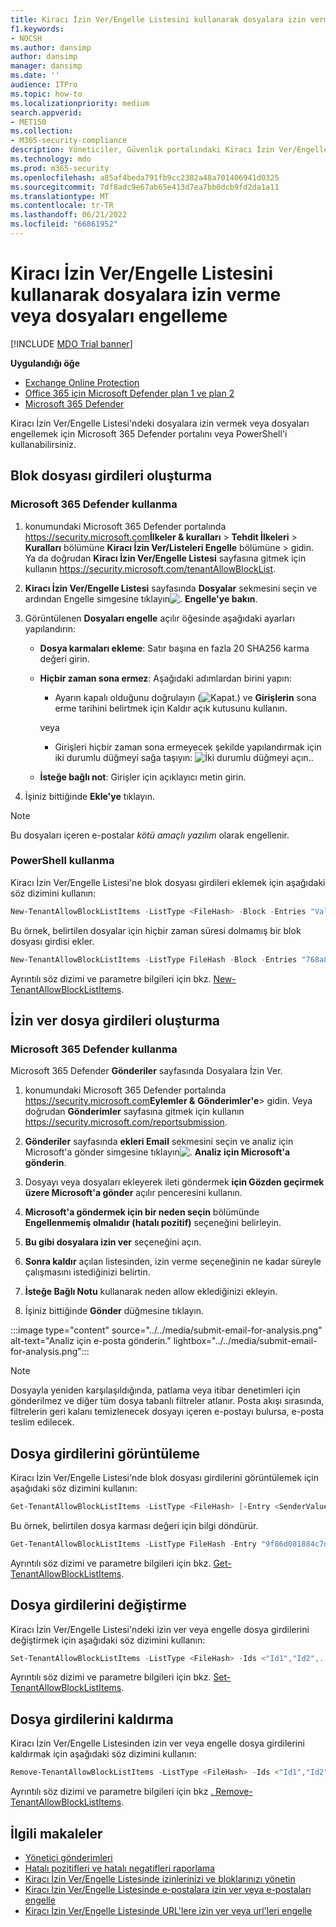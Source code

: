 ```yaml
---
title: Kiracı İzin Ver/Engelle Listesini kullanarak dosyalara izin verme veya dosyaları engelleme
f1.keywords:
- NOCSH
ms.author: dansimp
author: dansimp
manager: dansimp
ms.date: ''
audience: ITPro
ms.topic: how-to
ms.localizationpriority: medium
search.appverid:
- MET150
ms.collection:
- M365-security-compliance
description: Yöneticiler, Güvenlik portalındaki Kiracı İzin Ver/Engelle Listesi'nde dosyalara izin verme veya dosyaları engelleme hakkında bilgi edinebilir.
ms.technology: mdo
ms.prod: m365-security
ms.openlocfilehash: a85af4beda791fb9cc2382a48a701406941d0325
ms.sourcegitcommit: 7df8adc9e67ab65e413d7ea7bb0dcb9fd2da1a11
ms.translationtype: MT
ms.contentlocale: tr-TR
ms.lasthandoff: 06/21/2022
ms.locfileid: "66861952"
---
```

# <a name="allow-or-block-files-using-the-tenant-allowblock-list"></a>Kiracı İzin Ver/Engelle Listesini kullanarak dosyalara izin verme veya dosyaları engelleme

[!INCLUDE [MDO Trial banner](../includes/mdo-trial-banner.md)]

**Uygulandığı öğe**
- [Exchange Online Protection](exchange-online-protection-overview.md)
- [Office 365 için Microsoft Defender plan 1 ve plan 2](defender-for-office-365.md)
- [Microsoft 365 Defender](../defender/microsoft-365-defender.md)

Kiracı İzin Ver/Engelle Listesi'ndeki dosyalara izin vermek veya dosyaları engellemek için Microsoft 365 Defender portalını veya PowerShell'i kullanabilirsiniz.

## <a name="create-block-file-entries"></a>Blok dosyası girdileri oluşturma 

### <a name="use-microsoft-365-defender"></a>Microsoft 365 Defender kullanma

1. konumundaki Microsoft 365 Defender portalında <https://security.microsoft.com>**İlkeler & kuralları** \> **Tehdit İlkeleri** \> **Kuralları** bölümüne **Kiracı İzin Ver/Listeleri Engelle** bölümüne \> gidin. Ya da doğrudan **Kiracı İzin Ver/Engelle Listesi** sayfasına gitmek için kullanın <https://security.microsoft.com/tenantAllowBlockList>.

2. **Kiracı İzin Ver/Engelle Listesi** sayfasında **Dosyalar** sekmesini seçin ve ardından Engelle simgesine tıklayın![.](../../media/m365-cc-sc-create-icon.png) **Engelle'ye bakın**.

3. Görüntülenen **Dosyaları engelle** açılır öğesinde aşağıdaki ayarları yapılandırın:
   - **Dosya karmaları ekleme**: Satır başına en fazla 20 SHA256 karma değeri girin.
   - **Hiçbir zaman sona ermez**: Aşağıdaki adımlardan birini yapın:
     - Ayarın kapalı olduğunu doğrulayın (![Kapat.](../../media/scc-toggle-off.png)) ve **Girişlerin** sona erme tarihini belirtmek için Kaldır açık kutusunu kullanın.

     veya

     - Girişleri hiçbir zaman sona ermeyecek şekilde yapılandırmak için iki durumlu düğmeyi sağa taşıyın: ![İki durumlu düğmeyi açın.](../../media/scc-toggle-on.png).
   - **İsteğe bağlı not**: Girişler için açıklayıcı metin girin.

4. İşiniz bittiğinde **Ekle'ye** tıklayın.

> [!NOTE]
> Bu dosyaları içeren e-postalar _kötü amaçlı yazılım_ olarak engellenir.

### <a name="use-powershell"></a>PowerShell kullanma

Kiracı İzin Ver/Engelle Listesi'ne blok dosyası girdileri eklemek için aşağıdaki söz dizimini kullanın:

```powershell
New-TenantAllowBlockListItems -ListType <FileHash> -Block -Entries "Value1","Value2",..."ValueN" <-ExpirationDate Date | -NoExpiration> [-Notes <String>]
```

Bu örnek, belirtilen dosyalar için hiçbir zaman süresi dolmamış bir blok dosyası girdisi ekler.

```powershell
New-TenantAllowBlockListItems -ListType FileHash -Block -Entries "768a813668695ef2483b2bde7cf5d1b2db0423a0d3e63e498f3ab6f2eb13ea3","2c0a35409ff0873cfa28b70b8224e9aca2362241c1f0ed6f622fef8d4722fd9a" -NoExpiration
```

Ayrıntılı söz dizimi ve parametre bilgileri için bkz. [New-TenantAllowBlockListItems](/powershell/module/exchange/new-tenantallowblocklistitems).

## <a name="create-allow-file-entries"></a>İzin ver dosya girdileri oluşturma

### <a name="use-microsoft-365-defender"></a>Microsoft 365 Defender kullanma

Microsoft 365 Defender **Gönderiler** sayfasında Dosyalara İzin Ver.

1. konumundaki Microsoft 365 Defender portalında <https://security.microsoft.com>**Eylemler &** **Gönderimler'e**\> gidin. Veya doğrudan **Gönderimler** sayfasına gitmek için kullanın <https://security.microsoft.com/reportsubmission>.

2. **Gönderiler** sayfasında **ekleri Email** sekmesini seçin ve analiz için Microsoft'a gönder simgesine tıklayın![.](../../media/m365-cc-sc-create-icon.png) **Analiz için Microsoft'a gönderin**.

3. Dosyayı veya dosyaları ekleyerek ileti göndermek **için Gözden geçirmek üzere Microsoft'a gönder** açılır penceresini kullanın.

4. **Microsoft'a göndermek için bir neden seçin** bölümünde **Engellenmemiş olmalıdır (hatalı pozitif)** seçeneğini belirleyin.

5. **Bu gibi dosyalara izin ver** seçeneğini açın.

6. **Sonra kaldır** açılan listesinden, izin verme seçeneğinin ne kadar süreyle çalışmasını istediğinizi belirtin.

7. **İsteğe Bağlı Notu** kullanarak neden allow eklediğinizi ekleyin. 

8. İşiniz bittiğinde **Gönder** düğmesine tıklayın.

  :::image type="content" source="../../media/submit-email-for-analysis.png" alt-text="Analiz için e-posta gönderin." lightbox="../../media/submit-email-for-analysis.png":::

> [!NOTE]
>
> Dosyayla yeniden karşılaşıldığında, patlama veya itibar denetimleri için gönderilmez ve diğer tüm dosya tabanlı filtreler atlanır. Posta akışı sırasında, filtrelerin geri kalanı temizlenecek dosyayı içeren e-postayı bulursa, e-posta teslim edilecek.

## <a name="view-file-entries"></a>Dosya girdilerini görüntüleme 

Kiracı İzin Ver/Engelle Listesi'nde blok dosyası girdilerini görüntülemek için aşağıdaki söz dizimini kullanın:

```powershell
Get-TenantAllowBlockListItems -ListType <FileHash> [-Entry <SenderValue | FileHashValue | URLValue>] [<-ExpirationDate Date | -NoExpiration>]
```

Bu örnek, belirtilen dosya karması değeri için bilgi döndürür.

```powershell
Get-TenantAllowBlockListItems -ListType FileHash -Entry "9f86d081884c7d659a2feaa0c55ad015a3bf4f1b2b0b822cd15d6c15b0f00a08"
```

Ayrıntılı söz dizimi ve parametre bilgileri için bkz. [Get-TenantAllowBlockListItems](/powershell/module/exchange/get-tenantallowblocklistitems).

## <a name="modify-file-entries"></a>Dosya girdilerini değiştirme

Kiracı İzin Ver/Engelle Listesi'ndeki izin ver veya engelle dosya girdilerini değiştirmek için aşağıdaki söz dizimini kullanın:

```powershell
Set-TenantAllowBlockListItems -ListType <FileHash> -Ids <"Id1","Id2",..."IdN"> [<-ExpirationDate Date | -NoExpiration>] [-Notes <String>]
```

Ayrıntılı söz dizimi ve parametre bilgileri için bkz. [Set-TenantAllowBlockListItems](/powershell/module/exchange/set-tenantallowblocklistitems).

## <a name="remove-file-entries"></a>Dosya girdilerini kaldırma 

Kiracı İzin Ver/Engelle Listesinden izin ver veya engelle dosya girdilerini kaldırmak için aşağıdaki söz dizimini kullanın:

```powershell
Remove-TenantAllowBlockListItems -ListType <FileHash> -Ids <"Id1","Id2",..."IdN">
```

Ayrıntılı söz dizimi ve parametre bilgileri için bkz [. Remove-TenantAllowBlockListItems](/powershell/module/exchange/remove-tenantallowblocklistitems).

## <a name="related-articles"></a>İlgili makaleler

- [Yönetici gönderimleri](admin-submission.md)
- [Hatalı pozitifleri ve hatalı negatifleri raporlama](report-false-positives-and-false-negatives.md)
- [Kiracı İzin Ver/Engelle Listesinde izinlerinizi ve bloklarınızı yönetin](manage-tenant-allow-block-list.md)
- [Kiracı İzin Ver/Engelle Listesinde e-postalara izin ver veya e-postaları engelle](allow-block-email-spoof.md)
- [Kiracı İzin Ver/Engelle Listesinde URL'lere izin ver veya url'leri engelle](allow-block-urls.md)
